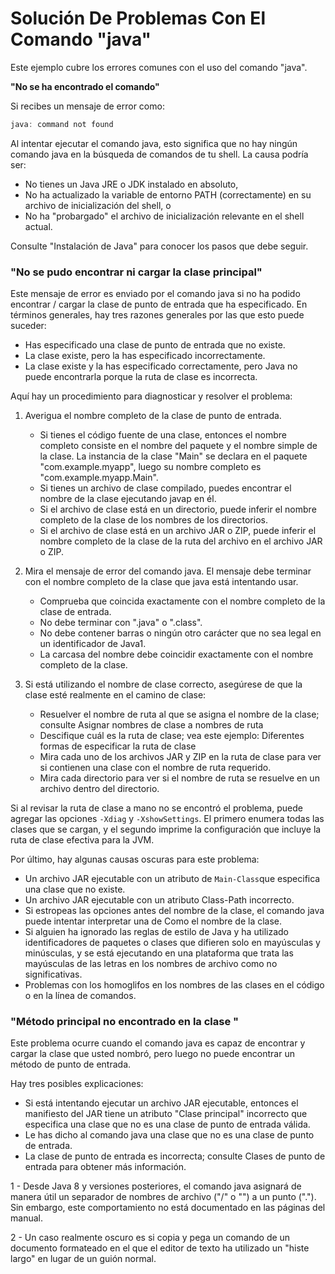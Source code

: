 # Solución De Problemas Con El Comando "java"

Este ejemplo cubre los errores comunes con el uso del comando "java".

**"No se ha encontrado el comando"**

Si recibes un mensaje de error como:
```java
java: command not found
```

Al intentar ejecutar el comando java, esto significa que no hay ningún comando java en la búsqueda de comandos de tu shell.
La causa podría ser:

* No tienes un Java JRE o JDK instalado en absoluto,
* No ha actualizado la variable de entorno PATH (correctamente) en su archivo de inicialización del shell, o
* No ha "probargado" el archivo de inicialización relevante en el shell actual.

Consulte "Instalación de Java" para conocer los pasos que debe seguir.

### "No se pudo encontrar ni cargar la clase principal"

Este mensaje de error es enviado por el comando java si no ha podido encontrar / cargar la clase de punto de entrada que ha especificado.
En términos generales, hay tres razones generales por las que esto puede suceder:

* Has especificado una clase de punto de entrada que no existe.
* La clase existe, pero la has especificado incorrectamente.
* La clase existe y la has especificado correctamente, pero Java no puede encontrarla porque la ruta de clase es incorrecta.

Aquí hay un procedimiento para diagnosticar y resolver el problema: 

1. Averigua el nombre completo de la clase de punto de entrada.

    * Si tienes el código fuente de una clase, entonces el nombre completo consiste en el nombre del paquete y el nombre simple de la clase. La instancia de la clase "Main" se declara en el paquete "com.example.myapp", luego su nombre completo es "com.example.myapp.Main".
    * Si tienes un archivo de clase compilado, puedes encontrar el nombre de la clase ejecutando javap en él.
    * Si el archivo de clase está en un directorio, puede inferir el nombre completo de la clase de los nombres de los directorios.
    * Si el archivo de clase está en un archivo JAR o ZIP, puede inferir el nombre completo de la clase de la ruta del archivo en el archivo JAR o ZIP.

2. Mira el mensaje de error del comando java. El mensaje debe terminar con el nombre completo de la clase que java está intentando usar.

   * Comprueba que coincida exactamente con el nombre completo de la clase de entrada.
   * No debe terminar con ".java" o ".class".
   * No debe contener barras o ningún otro carácter que no sea legal en un identificador de Java1.
   * La carcasa del nombre debe coincidir exactamente con el nombre completo de la clase.

3. Si está utilizando el nombre de clase correcto, asegúrese de que la clase esté realmente en el camino de clase:

   * Resuelver el nombre de ruta al que se asigna el nombre de la clase; consulte Asignar nombres de clase a nombres de ruta
   * Descifique cuál es la ruta de clase; vea este ejemplo: Diferentes formas de especificar la ruta de clase
   * Mira cada uno de los archivos JAR y ZIP en la ruta de clase para ver si contienen una clase con el nombre de ruta requerido.
   * Mira cada directorio para ver si el nombre de ruta se resuelve en un archivo dentro del directorio.

Si al revisar la ruta de clase a mano no se encontró el problema, puede agregar las opciones `-Xdiag` y `-XshowSettings`.
El primero enumera todas las clases que se cargan, y el segundo imprime la configuración que incluye la ruta de clase efectiva para la JVM.

Por último, hay algunas causas oscuras para este problema:

* Un archivo JAR ejecutable con un atributo de `Main-Class`que especifica una clase que no existe.
* Un archivo JAR ejecutable con un atributo Class-Path incorrecto.
* Si estropeas las opciones antes del nombre de la clase, el comando java puede intentar interpretar una de Como el nombre de la clase.
* Si alguien ha ignorado las reglas de estilo de Java y ha utilizado identificadores de paquetes o clases que difieren solo en mayúsculas y minúsculas, y se está ejecutando en una plataforma que trata las mayúsculas de las letras en los nombres de archivo como no significativas.
* Problemas con los homoglifos en los nombres de las clases en el código o en la línea de comandos.

### "Método principal no encontrado en la clase <nombre>"

Este problema ocurre cuando el comando java es capaz de encontrar y cargar la clase que usted nombró, pero luego no puede encontrar un método de punto de entrada.

Hay tres posibles explicaciones:

* Si está intentando ejecutar un archivo JAR ejecutable, entonces el manifiesto del JAR tiene un atributo "Clase principal" incorrecto que especifica una clase que no es una clase de punto de entrada válida.
* Le has dicho al comando java una clase que no es una clase de punto de entrada.
* La clase de punto de entrada es incorrecta; consulte Clases de punto de entrada para obtener más información.

1 - Desde Java 8 y versiones posteriores, el comando java asignará de manera útil un separador de nombres de archivo ("/" o "") a un punto ("."). Sin embargo, este comportamiento no está documentado en las páginas del manual.

2 - Un caso realmente oscuro es si copia y pega un comando de un documento formateado en el que el editor de texto ha utilizado un "histe largo" en lugar de un guión normal.
